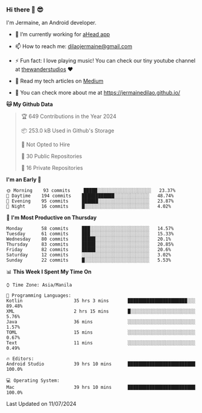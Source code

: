 ### Hi there 👋 😎
I'm Jermaine, an Android developer.

- 🔭 I’m currently working for [aHead app](https://www.ahead-app.com/)

- 📫 How to reach me: dilaojermaine@gmail.com

- ⚡ Fun fact: I love playing music! You can check our tiny youtube channel at [thewanderstudios](https://www.youtube.com/thewanderstudios) ♥️

- 📖 Read my tech articles on [Medium](https://jermainedilao.medium.com/)

- 👀 You can check more about me at https://jermainedilao.github.io/

<!--
**jermainedilao/jermainedilao** is a ✨ _special_ ✨ repository because its `README.md` (this file) appears on your GitHub profile.

Here are some ideas to get you started:

- 🔭 I’m currently working on ...
- 🌱 I’m currently learning ...
- 👯 I’m looking to collaborate on ...
- 🤔 I’m looking for help with ...
- 💬 Ask me about ...
- 📫 How to reach me: ...
- 😄 Pronouns: ...
- ⚡ Fun fact: ...
-->

<!--START_SECTION:waka-->
**🐱 My Github Data** 

> 🏆 649 Contributions in the Year 2024
 > 
> 📦 253.0 kB Used in Github's Storage 
 > 
> 🚫 Not Opted to Hire
 > 
> 📜 30 Public Repositories 
 > 
> 🔑 16 Private Repositories  
 > 
**I'm an Early 🐤** 

```text
🌞 Morning    93 commits     █████░░░░░░░░░░░░░░░░░░░░   23.37% 
🌆 Daytime    194 commits    ████████████░░░░░░░░░░░░░   48.74% 
🌃 Evening    95 commits     ██████░░░░░░░░░░░░░░░░░░░   23.87% 
🌙 Night      16 commits     █░░░░░░░░░░░░░░░░░░░░░░░░   4.02%

```
📅 **I'm Most Productive on Thursday** 

```text
Monday       58 commits     ███░░░░░░░░░░░░░░░░░░░░░░   14.57% 
Tuesday      61 commits     ███░░░░░░░░░░░░░░░░░░░░░░   15.33% 
Wednesday    80 commits     █████░░░░░░░░░░░░░░░░░░░░   20.1% 
Thursday     83 commits     █████░░░░░░░░░░░░░░░░░░░░   20.85% 
Friday       82 commits     █████░░░░░░░░░░░░░░░░░░░░   20.6% 
Saturday     12 commits     ░░░░░░░░░░░░░░░░░░░░░░░░░   3.02% 
Sunday       22 commits     █░░░░░░░░░░░░░░░░░░░░░░░░   5.53%

```


📊 **This Week I Spent My Time On** 

```text
⌚︎ Time Zone: Asia/Manila

💬 Programming Languages: 
Kotlin                   35 hrs 3 mins       ██████████████████████░░░   89.48% 
XML                      2 hrs 15 mins       █░░░░░░░░░░░░░░░░░░░░░░░░   5.76% 
Java                     36 mins             ░░░░░░░░░░░░░░░░░░░░░░░░░   1.57% 
TOML                     15 mins             ░░░░░░░░░░░░░░░░░░░░░░░░░   0.67% 
Text                     11 mins             ░░░░░░░░░░░░░░░░░░░░░░░░░   0.49%

🔥 Editors: 
Android Studio           39 hrs 10 mins      █████████████████████████   100.0%

💻 Operating System: 
Mac                      39 hrs 10 mins      █████████████████████████   100.0%

```


 Last Updated on 11/07/2024
<!--END_SECTION:waka-->
